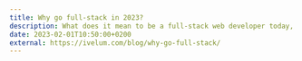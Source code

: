 ```yaml
---
title: Why go full-stack in 2023?
description: What does it mean to be a full-stack web developer today, and what are their pros and cons for team productivity?
date: 2023-02-01T10:50:00+0200
external: https://ivelum.com/blog/why-go-full-stack/
---
```

